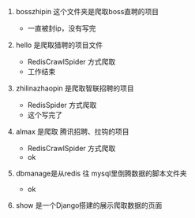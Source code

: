 1. bosszhipin 这个文件夹是爬取boss直聘的项目
    - 一直被封ip，没有写完

2. hello 是爬取猎聘的项目文件
    - RedisCrawlSpider 方式爬取
    - 工作结束

3. zhilinazhaopin 是爬取智联招聘的项目
    - RedisSpider 方式爬取
    - 这个写完了

4. almax 是爬取 腾讯招聘、拉钩的项目
    - RedisCrawlSpider 方式爬取
    - ok

5. dbmanage是从redis 往 mysql里倒腾数据的脚本文件夹
    - ok 

6. show 是一个Django搭建的展示爬取数据的页面

